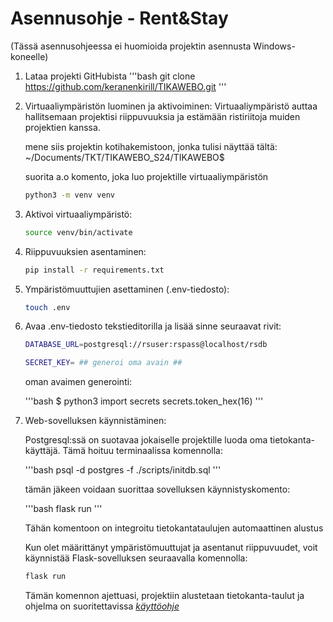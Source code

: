 # Asennusohje - Rent&Stay

(Tässä asennusohjeessa ei huomioida projektin asennusta Windows-koneelle)

1. Lataa projekti GitHubista
   '''bash
   git clone https://github.com/keranenkirill/TIKAWEBO.git
   '''

2. Virtuaaliympäristön luominen ja aktivoiminen:
   Virtuaaliympäristö auttaa hallitsemaan projektisi riippuvuuksia ja estämään ristiriitoja muiden projektien kanssa.

   mene siis projektin kotihakemistoon, jonka tulisi näyttää tältä: ~/Documents/TKT/TIKAWEBO_S24/TIKAWEBO$

   suorita a.o komento, joka luo projektille virtuaaliympäristön

   ```bash
   python3 -m venv venv
   ```

3. Aktivoi virtuaaliympäristö:

   ```bash
   source venv/bin/activate
   ```

4. Riippuvuuksien asentaminen:

   ```bash
   pip install -r requirements.txt
   ```

5. Ympäristömuuttujien asettaminen (.env-tiedosto):

   ```bash
   touch .env
   ```

6. Avaa .env-tiedosto tekstieditorilla ja lisää sinne seuraavat rivit:

   ```bash
   DATABASE_URL=postgresql://rsuser:rspass@localhost/rsdb

   SECRET_KEY= ## generoi oma avain ##
   ```

   oman avaimen generointi:

   '''bash
   $ python3
   import secrets
   secrets.token_hex(16)
   '''

7. Web-sovelluksen käynnistäminen:

   Postgresql:ssä on suotavaa jokaiselle projektille luoda oma tietokanta-käyttäjä.
   Tämä hoituu terminaalissa komennolla:

   '''bash
   psql -d postgres -f ./scripts/initdb.sql
   '''

   tämän jäkeen voidaan suorittaa sovelluksen käynnistyskomento:

   '''bash
   flask run
   '''

   Tähän komentoon on integroitu tietokantataulujen automaattinen alustus

   Kun olet määrittänyt ympäristömuuttujat ja asentanut riippuvuudet, voit käynnistää Flask-sovelluksen seuraavalla komennolla:

   ```bash
   flask run
   ```

   Tämän komennon ajettuasi, projektiin alustetaan tietokanta-taulut ja ohjelma on suoritettavissa
   [_käyttöohje_](DOKUMENTAATIO/asennusohje.md)

